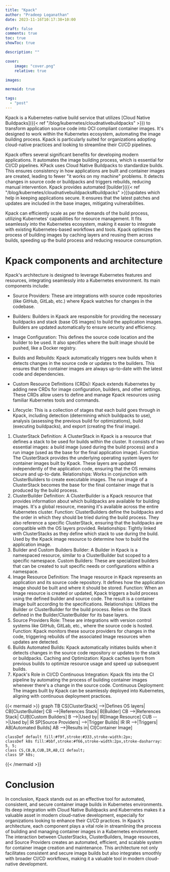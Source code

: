 ```yaml
---
title: "Kpack"
author: "Pradeep Loganathan"
date: 2023-11-16T10:17:38+10:00

draft: false
comments: true
toc: true
showToc: true

description: ""

cover:
    image: "cover.png"
    relative: true

images:

mermaid: true

tags:
  - "post"
---
```



Kpack is a Kubernetes-native build service that utilizes [Cloud Native Buildpacks]({{< ref "/blog/kubernetes/cloudnativebuildpacks" >}}) to transform application source code into OCI compliant container images. It's designed to work within the Kubernetes ecosystem, automating the image building process. Kpack is particularly suited for organizations adopting cloud-native practices and looking to streamline their CI/CD pipelines.

Kpack offers several significant benefits for developing modern applications. It automates the image building process, which is essential for CI/CD pipelines. KPack uses Cloud Native Buildpacks to standardize builds. This ensures consistency in how applications are built and container images are created, leading to fewer "it works on my machine" problems. It detects changes in source code or buildpacks and triggers rebuilds, reducing manual intervention. Kpack provides automated [builder]({{< ref "/blog/kubernetes/cloudnativebuildpacks#buildpacks" >}})updates which help in keeping applications secure. It ensures that the latest patches and updates are included in the base images, mitigating vulnerabilities. 

Kpack can efficiently scale as per the demands of the build process, utilizing Kubernetes' capabilities for resource management. It fits seamlessly into the Kubernetes ecosystem, making it easier to integrate with existing Kubernetes-based workflows and tools. Kpack optimizes the process of building images by caching layers and reusing them across builds, speeding up the build process and reducing resource consumption.

# Kpack components and architecture

Kpack's architecture is designed to leverage Kubernetes features and resources, integrating seamlessly into a Kubernetes environment. Its main components include:

 - Source Providers: These are integrations with source code repositories (like GitHub, GitLab, etc.) where Kpack watches for changes in the codebase.

 - Builders: Builders in Kpack are responsible for providing the necessary buildpacks and stack (base OS images) to build the application images. Builders are updated automatically to ensure security and efficiency.

 - Image Configuration: This defines the source code location and the builder to be used. It also specifies where the built image should be pushed, like a Docker registry.

 - Builds and Rebuilds: Kpack automatically triggers new builds when it detects changes in the source code or updates to the builders. This ensures that the container images are always up-to-date with the latest code and dependencies.

 - Custom Resource Definitions (CRDs): Kpack extends Kubernetes by adding new CRDs for image configuration, builders, and other settings. These CRDs allow users to define and manage Kpack resources using familiar Kubernetes tools and commands.

 - Lifecycle: This is a collection of stages that each build goes through in Kpack, including detection (determining which buildpacks to use), analysis (assessing the previous build for optimizations), build (executing buildpacks), and export (creating the final image).

 1. ClusterStack
Definition: A ClusterStack in Kpack is a resource that defines a stack to be used for builds within the cluster. It consists of two essential images: a build image (used during the build process) and a run image (used as the base for the final application image).
Function: The ClusterStack provides the underlying operating system layers for container images built by Kpack. These layers are updated independently of the application code, ensuring that the OS remains secure and up-to-date.
Relationships:
Works in conjunction with ClusterBuilders to create executable images.
The run image of a ClusterStack becomes the base for the final container image that is produced by the build process.
2. ClusterBuilder
Definition: A ClusterBuilder is a Kpack resource that provides information about which buildpacks are available for building images. It's a global resource, meaning it's available across the entire Kubernetes cluster.
Function: ClusterBuilders define the buildpacks and the order in which they should be tried during the build process. They also reference a specific ClusterStack, ensuring that the buildpacks are compatible with the OS layers provided.
Relationships:
Tightly linked with ClusterStacks as they define which stack to use during the build.
Used by the Kpack image resource to determine how to build the application image.
3. Builder and Custom Builders
Builder: A Builder in Kpack is a namespaced resource, similar to a ClusterBuilder but scoped to a specific namespace.
Custom Builders: These are specialized builders that can be created to suit specific needs or configurations within a namespace.
4. Image Resource
Definition: The Image resource in Kpack represents an application and its source code repository. It defines how the application image should be built and where it should be stored.
Function: When an Image resource is created or updated, Kpack triggers a build process using the defined builder and source code. The result is a container image built according to the specifications.
Relationships:
Utilizes the Builder or ClusterBuilder for the build process.
Relies on the Stack defined in the Builder/ClusterBuilder for its base layers.
5. Source Providers
Role: These are integrations with version control systems like GitHub, GitLab, etc., where the source code is hosted.
Function: Kpack monitors these source providers for changes in the code, triggering rebuilds of the associated Image resources when updates are detected.
6. Builds
Automated Builds: Kpack automatically initiates builds when it detects changes in the source code repository or updates to the stack or buildpacks.
Caching and Optimization: Kpack caches layers from previous builds to optimize resource usage and speed up subsequent builds.
7. Kpack's Role in CI/CD
Continuous Integration: Kpack fits into the CI pipeline by automating the process of building container images whenever there's a change in the source code.
Continuous Deployment: The images built by Kpack can be seamlessly deployed into Kubernetes, aligning with continuous deployment practices.


{{< mermaid >}}
graph TB
    CS[ClusterStack] -->|Defines OS layers| CB[ClusterBuilder]
    CB -->|References Stack| B[Builder]
    CB -->|References Stack| CUB[Custom Builders]
    B -->|Used by| IR[Image Resource]
    CUB -->|Used by| IR
    SP[Source Providers] -->|Trigger Builds| IR
    IR -->|Triggers| AB[Automated Builds]
    AB -->|Results in| CI[Container Image]

    classDef default fill:#f9f,stroke:#333,stroke-width:2px;
    classDef k8s fill:#bbf,stroke:#f66,stroke-width:2px,stroke-dasharray: 5, 5;
    class CS,CB,B,CUB,IR,AB,CI default;
    class SP k8s;

{{< /mermaid >}}

 # Conclusion

 In conclusion, Kpack stands out as an effective tool for automated, consistent, and secure container image builds in Kubernetes environments. Its deep integration with Cloud Native Buildpacks and Kubernetes makes it a valuable asset in modern cloud-native development, especially for organizations looking to enhance their CI/CD practices. In Kpack's architecture, each component plays a vital role in streamlining the process of building and managing container images in a Kubernetes environment. The interaction between ClusterStacks, ClusterBuilders, Image resources, and Source Providers creates an automated, efficient, and scalable system for container image creation and maintenance. This architecture not only facilitates consistent and secure image builds but also integrates smoothly with broader CI/CD workflows, making it a valuable tool in modern cloud-native development.